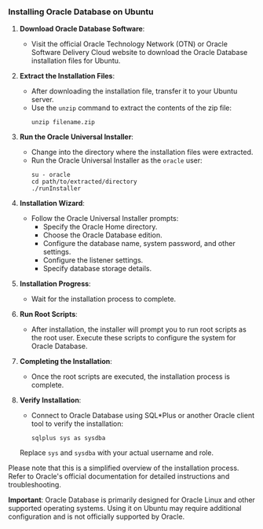 ### Installing Oracle Database on Ubuntu

1. **Download Oracle Database Software**:
   - Visit the official Oracle Technology Network (OTN) or Oracle Software Delivery Cloud website to download the Oracle Database installation files for Ubuntu.

2. **Extract the Installation Files**:
   - After downloading the installation file, transfer it to your Ubuntu server.
   - Use the `unzip` command to extract the contents of the zip file:
     ```
     unzip filename.zip
     ```

3. **Run the Oracle Universal Installer**:
   - Change into the directory where the installation files were extracted.
   - Run the Oracle Universal Installer as the `oracle` user:
     ```
     su - oracle
     cd path/to/extracted/directory
     ./runInstaller
     ```

4. **Installation Wizard**:
   - Follow the Oracle Universal Installer prompts:
     - Specify the Oracle Home directory.
     - Choose the Oracle Database edition.
     - Configure the database name, system password, and other settings.
     - Configure the listener settings.
     - Specify database storage details.

5. **Installation Progress**:
   - Wait for the installation process to complete.

6. **Run Root Scripts**:
   - After installation, the installer will prompt you to run root scripts as the root user. Execute these scripts to configure the system for Oracle Database.

7. **Completing the Installation**:
   - Once the root scripts are executed, the installation process is complete.

8. **Verify Installation**:
   - Connect to Oracle Database using SQL*Plus or another Oracle client tool to verify the installation:
     ```
     sqlplus sys as sysdba
     ```

   Replace `sys` and `sysdba` with your actual username and role.

Please note that this is a simplified overview of the installation process. Refer to Oracle's official documentation for detailed instructions and troubleshooting.

**Important**: Oracle Database is primarily designed for Oracle Linux and other supported operating systems. Using it on Ubuntu may require additional configuration and is not officially supported by Oracle.
